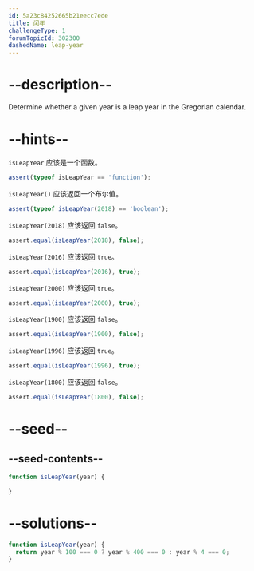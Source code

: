 ```yaml
---
id: 5a23c84252665b21eecc7ede
title: 闰年
challengeType: 1
forumTopicId: 302300
dashedName: leap-year
---
```


# --description--

Determine whether a given year is a leap year in the Gregorian calendar.

# --hints--

`isLeapYear` 应该是一个函数。

```js
assert(typeof isLeapYear == 'function');
```

`isLeapYear()` 应该返回一个布尔值。

```js
assert(typeof isLeapYear(2018) == 'boolean');
```

`isLeapYear(2018)` 应该返回 `false`。

```js
assert.equal(isLeapYear(2018), false);
```

`isLeapYear(2016)` 应该返回 `true`。

```js
assert.equal(isLeapYear(2016), true);
```

`isLeapYear(2000)` 应该返回 `true`。

```js
assert.equal(isLeapYear(2000), true);
```

`isLeapYear(1900)` 应该返回 `false`。

```js
assert.equal(isLeapYear(1900), false);
```

`isLeapYear(1996)` 应该返回 `true`。

```js
assert.equal(isLeapYear(1996), true);
```

`isLeapYear(1800)` 应该返回 `false`。

```js
assert.equal(isLeapYear(1800), false);
```

# --seed--

## --seed-contents--

```js
function isLeapYear(year) {

}
```

# --solutions--

```js
function isLeapYear(year) {
  return year % 100 === 0 ? year % 400 === 0 : year % 4 === 0;
}
```
